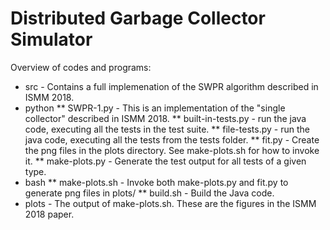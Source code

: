 # Distributed Garbage Collector Simulator

Overview of codes and programs:
* src - Contains a full implemenation of the SWPR algorithm described in ISMM 2018.
* python
** SWPR-1.py - This is an implementation of the "single collector" described in ISMM 2018.
** built-in-tests.py - run the java code, executing all the tests in the test suite.
** file-tests.py - run the java code, executing all the tests from the tests folder.
** fit.py - Create the png files in the plots directory. See make-plots.sh for how to invoke it.
** make-plots.py - Generate the test output for all tests of a given type.
* bash
** make-plots.sh - Invoke both make-plots.py and fit.py to generate png files in plots/
** build.sh - Build the Java code.
* plots - The output of make-plots.sh. These are the figures in the ISMM 2018 paper.
